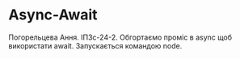 # Async-Await
Погорельцева Ання. ІПЗс-24-2. Обгортаємо проміс в async щоб використати await. Запускається командою node.
